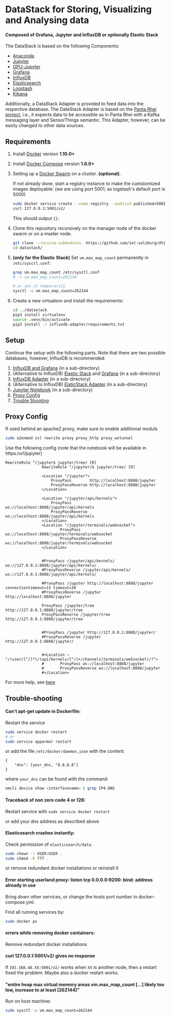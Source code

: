 # DataStack for Storing, Visualizing and Analysing data

#### Composed of Grafana, Jupyter and InfluxDB or optionally Elastic Stack


The DataStack is based on the following Components:
* [Anaconda](https://www.anaconda.com/distribution/)
* [Jupyter](https://jupyter.org/)
* [GPU-Jupyter](https://github.com/iot-salzburg/gpu-jupyter)
* [Grafana](http://docs.grafana.org/)
* [InfluxDB](https://www.influxdata.com/)
* [Elasticsearch](https://github.com/elastic/elasticsearch-docker)
* [Logstash](https://github.com/elastic/logstash-docker)
* [Kibana](https://github.com/elastic/kibana-docker)

Additionally, a DataStack Adapter is provided to feed data into the respective database.
The DataStack Adapter is based on the [Panta Rhei project](https://github.com/iot-salzburg/panta_rhei), 
i.e., it expects data to be accessible as in Panta Rhei with a Kafka 
messaging layer and SensorThings semantic. 
This Adapter, however, can be easily changed to other data sources. 


## Requirements

1. Install [Docker](https://www.docker.com/community-edition#/download) version **1.10.0+**
2. Install [Docker Compose](https://docs.docker.com/compose/install/) version **1.6.0+**
3. Setting up a [Docker Swarm](https://www.youtube.com/watch?v=x843GyFRIIY) on a cluster. **(optional)**.

    If not already done, start a registry instance to make the cumstomized images
    deployable: (we are using port 5001, as logstash's default port is 5000)
    
    ```bash
    sudo docker service create --name registry --publish published=5001,target=5000 registry:2
    curl 127.0.0.1:5001/v2/
    ```
    This should output `{}`:

4. Clone this repository recursively on the manager node of the docker swarm or on a master node.

    ```bash
    git clone --recurse-submodules  https://github.com/iot-salzburg/dtz_datastack.git
    cd datastack/
    ```

5. **(only for the Elastic Stack)** Set `vm.max_map_count` permanently in `/etc/sysctl.conf`:
    ```bash
    grep vm.max_map_count /etc/sysctl.conf
    # -> vm.max_map_count=262144
    
    # or set it temporarily 
    sysctl -w vm.max_map_count=262144
    ```

6. Create a new virtualenv and install the requirements:

   ```bash
   cd ../datastack
   pip3 install virtualenv
   source .venv/bin/activate
   pip3 install -r influxdb-adapter/requirements.txt
   ```


## Setup

Continue the setup with the following parts. Note that there are two possible 
databases, however, InfluxDB is recommended:

1. [InfluxDB and Grafana](InfluxDB_Grafana/README.md) (in a sub-directory)
2. (Alternative to InfluxDB) [Elastic Stack](elasticStack/README.md) and [Grafana](grafana/README.md) (in a sub-directory)
3. [InfluxDB Adapter](influxdb-adapter/README.md) (in a sub-directory)
3. (Alternative to InfluxDB) [ElaticStack Adapter](elastic-adapter/README.md) (in a sub-directory)
5. [Jupyter Notebook](jupyter/README.md) (in a sub-directory)
4. [Proxy Config](#proxy-config)
5. [Trouble Shooting](#trouble-shooting)



## Proxy Config

If used behind an apache2 proxy, make sure to enable additional moduls
```bash
sudo a2enmod ssl rewrite proxy proxy_http proxy_wstunnel
```

Use the following config (note that the notebook will
be available in https:/url/jupyter)

```
RewriteRule ^/jupyter$ jupyter/tree/ [R]
                RewriteRule ^/jupyter/$ jupyter/tree/ [R]

                <Location "/jupyter">
                    ProxyPass        http://localhost:8888/jupyter
                    ProxyPassReverse http://localhost:8888/jupyter
                </Location>

                <Location "/jupyter/api/kernels">
                    ProxyPass        ws://localhost:8888/jupyter/api/kernels
                    ProxyPassReverse ws://localhost:8888/jupyter/api/kernels
                </Location>
                <Location "/jupyter/terminals/websocket">
                        ProxyPass        ws://localhost:8888/jupyter/terminals/websocket
                        ProxyPassReverse ws://localhost:8888/jupyter/terminals/websocket
                </Location>


                #ProxyPass /jupyter/api/kernels/ ws://127.0.0.1:8888/jupyter/api/kernels/
                #ProxyPassReverse /jupyter/api/kernels/ ws://127.0.0.1:8888/jupyter/api/kernels/

                #ProxyPass /jupyter http://localhost:8888/jupyter connectiontimeout=15 timeout=30
                #ProxyPassReverse /jupyter http://localhost:8888/jupyter

                ProxyPass /jupyter/tree http://127.0.0.1:8888/jupyter/tree
                ProxyPassReverse /jupyter/tree http://127.0.0.1:8888/jupyter/tree


                #ProxyPass /jupyter http://127.0.0.1:8888/jupyter/
                #ProxyPassReverse /jupyter http://127.0.0.1:8888/jupyter/


                #<Location ~ "/(user/[^/]*)/(api/kernels/[^/]+/channels|terminals/websocket)/?">
                #       ProxyPass ws://localhost:8888/jupyter
                #       ProxyPassReverse ws://localhost:8888/jupyter
                #</Location>
```

For more help, see [here](https://stackoverflow.com/questions/23890386/how-to-run-ipython-behind-an-apache-proxy/28819231#28819231)




## Trouble-shooting

#### Can't apt-get update in Dockerfile:

Restart the service

```bash
sudo service docker restart
# or
sudo service apparmor restart
```

or add the file `/etc/docker/daemon.json` with the content:
```
{
    "dns": [your_dns, "8.8.8.8"]
}
```
where `your_dns` can be found with the command:

```bash
nmcli device show <interfacename> | grep IP4.DNS
```

####  Traceback of non zero code 4 or 128:

Restart service with
```sudo service docker restart```

or add your dns address as described above


####  Elasticsearch crashes instantly:

Check permission of `elasticsearch/data`.

```bash
sudo chown -r USER:USER .
sudo chmod -R 777 .
```

or remove redundant docker installations or reinstall it


#### Error starting userland proxy: listen tcp 0.0.0.0:9200: bind: address already in use

Bring down other services, or change the hosts port number in docker-compose.yml.

Find all running services by:
```bash
sudo docker ps
```


#### errors while removing docker containers:

Remove redundant docker installations


#### curl 127.0.0.1:5001/v2/ gives no response

If `192.168.48.XX:5001/v2/` works when `XX` is another node, then a restart fixed the problem. Maybe also a docker restart works.


#### "entire heap max virtual memory areas vm.max_map_count [...] likely too low, increase to at least [262144]"

Run on host machine:

```bash
sudo sysctl -w vm.max_map_count=262144
```
